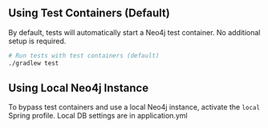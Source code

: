 
## Using Test Containers (Default)

By default, tests will automatically start a Neo4j test container. No additional setup is required.

```bash
# Run tests with test containers (default)
./gradlew test
```

## Using Local Neo4j Instance

To bypass test containers and use a local Neo4j instance, activate the `local` Spring profile.
Local DB settings are in application.yml 


